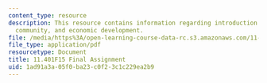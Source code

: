 ```yaml
---
content_type: resource
description: This resource contains information regarding introduction to housing,
  community, and economic development.
file: /media/https%3A/open-learning-course-data-rc.s3.amazonaws.com/11-401-introduction-to-housing-community-and-economic-development-fall-2015/1ad91a3a05f0ba23c0f23c1c229ea2b9_MIT11_401F15_FinalAssign.pdf
file_type: application/pdf
resourcetype: Document
title: 11.401F15 Final Assignment
uid: 1ad91a3a-05f0-ba23-c0f2-3c1c229ea2b9
---
```

